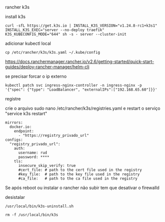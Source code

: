 rancher k3s

install k3s
```
curl -sfL https://get.k3s.io | INSTALL_K3S_VERSION="v1.24.8-rc1+k3s1" INSTALL_K3S_EXEC="server --no-deploy traefik" K3S_KUBECONFIG_MODE="644" sh -s - server --cluster-init
```
adicionar kubectl local
```
cp /etc/rancher/k3s/k3s.yaml ~/.kube/config
```
https://docs.ranchermanager.rancher.io/v2.6/getting-started/quick-start-guides/deploy-rancher-manager/helm-cli

se precisar forcar o ip externo
```
kubectl patch svc ingress-nginx-controller -n ingress-nginx -p '{"spec": {"type": "LoadBalancer", "externalIPs":["192.168.65.60"]}}'
```
registre

crie o arquivo sudo nano /etc/rancher/k3s/registries.yaml e restart o serviço "service k3s restart"

```
mirrors:
  docker.io:
    endpoint:
      - "https://registry_privado_url"
configs:
  "registry_privado_url":
    auth:
      username: rud
      password: ****
    tls:
      insecure_skip_verify: true
      #cert_file: # path to the cert file used in the registry
      #key_file:  # path to the key file used in the registry
      #ca_file:   # path to the ca file used in the registry
```

Se após reboot ou instalar o rancher não subir tem que desativar o firewalld

desistalar
```
/usr/local/bin/k3s-uninstall.sh

rm -f /usr/local/bin/k3s
```

